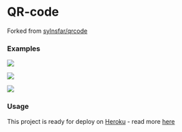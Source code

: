 # QR-code

Forked from [sylnsfar/qrcode](https://github.com/sylnsfar/qrcode)

### Examples

![](https://habrastorage.org/webt/sl/zx/kq/slzxkqbopffvgzw1mryarbhz7rk.png)

![](https://habrastorage.org/webt/pd/oy/fj/pdoyfjdpsctc5q9rifnyz63sngi.png)

![](https://habrastorage.org/webt/fq/a4/0a/fqa40a2zgpk9p25xveuu5vwhbvk.png)

### Usage

This project is ready for deploy on [Heroku](https://www.heroku.com/) - read more [here](https://devcenter.heroku.com/articles/github-integration)
